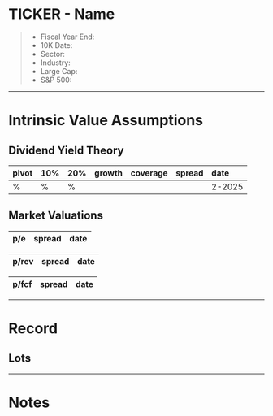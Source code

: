 # TICKER - Name

>- Fiscal Year End:   
>- 10K Date:   
>- Sector:  
>- Industry: 
>- Large Cap: 
>- S&P 500: 

---

# Intrinsic Value Assumptions

## Dividend Yield Theory
| pivot | 10% | 20% | growth | coverage | spread | date   |
|:------|:----|:----|:-------|:---------|:-------|:-------|
| %     | %   | %   |        |          |        | 2-2025 |


## Market Valuations
| p/e | spread | date |
|:----|:-------|:-----|


| p/rev | spread | date |
|:------|:-------|:-----|


| p/fcf | spread | date |
|:------|:-------|:-----|


---
# Record
## Lots

---

# Notes 
